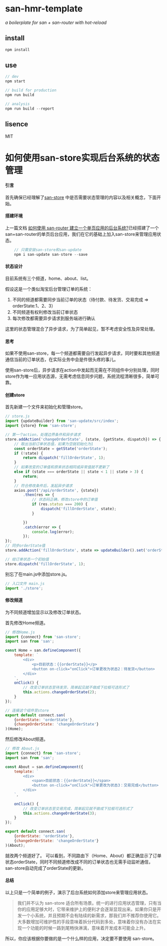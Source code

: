 # san-hmr-template

*a boilerplate for san + san-router with hot-reload*

## install

```js
npm install
```
## use


```js
// dev
npm start

// build for production
npm run build

// analysis
npm run build --report

```

## lisence
MIT

# 如何使用san-store实现后台系统的状态管理

#### 引言
首先确保已经理解了[san-store](https://github.com/ecomfe/san-store) 中是否需要状态管理的内容以及相关概念，下面开始。

#### 搭建环境
上一篇文档 [如何使用 san-router 建立一个单页应用的后台系统?](https://ecomfe.github.io/san/practice/san-router-spa/)已经搭建了一个san+san-router的单页后台应用，我们在它的基础上加入san-store来管理应用状态。

```js
    // 只需安装san-store和san-update
    npm i san-update san-store --save
```

#### 状态设计
目前系统有三个频道，home、about、list。

假设这是一个类似淘宝后台管理订单的系统：

1. 不同的频道都需要同步当前订单的状态（待付款、待发货、交易完成 => orderState:1、2、3）
2. 不同频道有权利修改当前订单状态
3. 每次修改都需要异步请求到服务端进行确认

这里的状态管理混合了异步请求，为了简单起见，暂不考虑安全性及异常处理。

#### 思考
如果不使用san-store，每一个频道都需要自行发起异步请求，同时要和其他频道通信当前的订单状态，在实际业务中会是件很头疼的事儿。

使用san-store后，异步请求在action中发起而无需在不同组件中分别处理，同时store作为唯一应用状态源，无需考虑信息同步问题，系统流程清晰很多，简单可靠。

#### 创建store
首先新建一个文件来初始化和管理store。

```js
// store.js
import {updateBuilder} from 'san-update/src/index';
import {store} from 'san-store';

// 第一个action，处理边界条件和异步请求
store.addAction('changeOrderState', (state, {getState, dispatch}) => {
    // 取出当前订单状态值，如果为空就初始化为1
    const orderState = getState('orderState');
    if (!state) {
        return dispatch('fillOrderState', 1);
    }
    // 如果改变的订单值和原来状态相同或异常值就不更新了
    else if (state === orderState || state < 1 || state > 3) {
        return;
    }
    // 符合修改条件后，发起异步请求
    axios.post('/api/orderState', {state})
        .then(res => {
            // 状态码正确，修改store中的订单值
            if (res.status === 200) {
                dispatch('fillOrderState', state);
            }

        })
        .catch(error => {
            console.log(error);
        });
});
// 同步orderState值
store.addAction('fillOrderState', state => updateBuilder().set('orderState', state));

// 给订单状态一个初始值
store.dispatch('fillOrderState', 1);
```

别忘了在main.js中添加store.js。

```js
// 入口文件 main.js
import './store';
```

#### 修改频道

为不同频道增加显示以及修改订单状态。

首先修改Home频道。

```js
// 修改Home.js
import {connect} from 'san-store';
import san from 'san';

const Home = san.defineComponent({
    template: `
        <div>
            <p>目前状态：{{orderState}}</p>
            <button on-click="onClick">订单更改为状态2：待发货</button>
        </div>
    `,
    onClick() {
        // 改变订单状态至待发货，简单起见就不做成下拉框可选形式了
        this.actions.changeOrderState(2);
    }
});

// 连接这个组件至store
export default connect.san(
    {orderState: 'orderState'},
    {changeOrderState: 'changeOrderState'}
)(Home);

```

然后修改About频道。

```js
// 修改 About.js
import {connect} from 'san-store';
import san from 'san';

const About = san.defineComponent({
    template: `
        <div>
            <span>目前状态：{{orderState}}</span>
            <button on-click="onClick">订单更改为状态3：交易完成</button>
        </div>
    `,
  
    onClick() {
        // 改变订单状态至交易完成，简单起见就不做成下拉框可选形式了
        this.actions.changeOrderState(3);
    }
});

export default connect.san(
    {orderState: 'orderState'},
    {changeOrderState: 'changeOrderState'}
)(About);
```

就改两个频道好了。
可以看到，不同路由下（Home、About）都正确显示了订单状态orderState，同时不同频道修改成不同的订单状态也无需手动监听通信，san-store自动完成了orderState的更新。

#### 总结
以上只是一个简单的例子，演示了后台系统如何添加store来管理应用状态。

>我们并不认为 san-store 适合所有场景。统一的进行应用状态管理，只有当你的应用足够大时，它带来维护上的便利才会逐渐显现出来。如果你只是开发一个小系统，并且预期不会有陆续的新需求，那我们并不推荐你使用它。大多数增加可维护性的手段意味着拆分代码到多处，意味着你没有办法在实现一个功能的时候一路到尾畅快淋漓，意味着开发成本可能会上升。

所以，你应该根据你要做的是一个什么样的应用，决定要不要使用 san-store。





    

